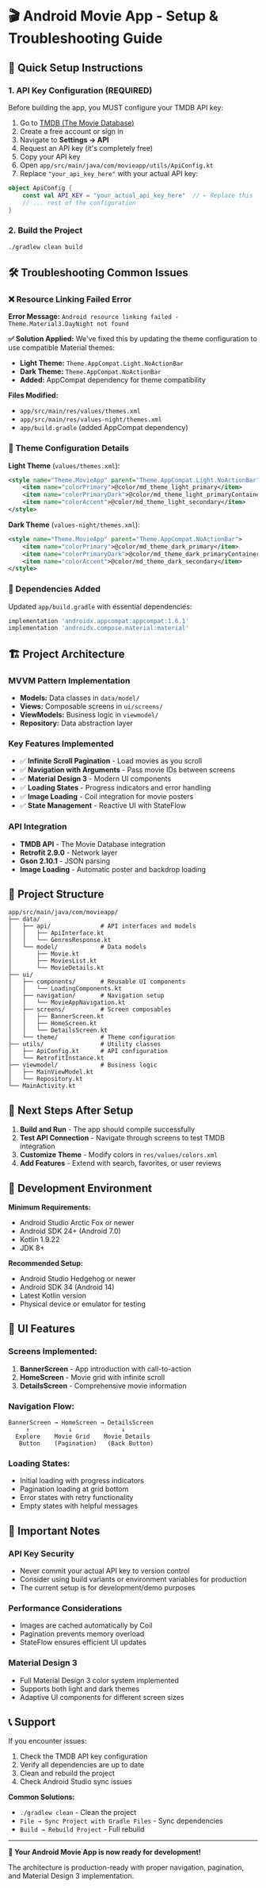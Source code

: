# 🎬 Android Movie App - Setup & Troubleshooting Guide

## 🚀 Quick Setup Instructions

### 1. **API Key Configuration** (REQUIRED)
Before building the app, you MUST configure your TMDB API key:

1. Go to [TMDB (The Movie Database)](https://www.themoviedb.org/)
2. Create a free account or sign in
3. Navigate to **Settings → API**
4. Request an API key (it's completely free)
5. Copy your API key
6. Open `app/src/main/java/com/movieapp/utils/ApiConfig.kt`
7. Replace `"your_api_key_here"` with your actual API key:

```kotlin
object ApiConfig {
    const val API_KEY = "your_actual_api_key_here"  // ← Replace this
    // ... rest of the configuration
}
```

### 2. **Build the Project**
```bash
./gradlew clean build
```

## 🛠️ Troubleshooting Common Issues

### ❌ Resource Linking Failed Error
**Error Message:** `Android resource linking failed - Theme.Material3.DayNight not found`

**✅ Solution Applied:**
We've fixed this by updating the theme configuration to use compatible Material themes:

- **Light Theme:** `Theme.AppCompat.Light.NoActionBar`
- **Dark Theme:** `Theme.AppCompat.NoActionBar`
- **Added:** AppCompat dependency for theme compatibility

**Files Modified:**
- `app/src/main/res/values/themes.xml`
- `app/src/main/res/values-night/themes.xml`
- `app/build.gradle` (added AppCompat dependency)

### 🎨 Theme Configuration Details

**Light Theme** (`values/themes.xml`):
```xml
<style name="Theme.MovieApp" parent="Theme.AppCompat.Light.NoActionBar">
    <item name="colorPrimary">@color/md_theme_light_primary</item>
    <item name="colorPrimaryDark">@color/md_theme_light_primaryContainer</item>
    <item name="colorAccent">@color/md_theme_light_secondary</item>
</style>
```

**Dark Theme** (`values-night/themes.xml`):
```xml
<style name="Theme.MovieApp" parent="Theme.AppCompat.NoActionBar">
    <item name="colorPrimary">@color/md_theme_dark_primary</item>
    <item name="colorPrimaryDark">@color/md_theme_dark_primaryContainer</item>
    <item name="colorAccent">@color/md_theme_dark_secondary</item>
</style>
```

### 📱 Dependencies Added
Updated `app/build.gradle` with essential dependencies:
```gradle
implementation 'androidx.appcompat:appcompat:1.6.1'
implementation 'androidx.compose.material:material'
```

## 🏗️ Project Architecture

### **MVVM Pattern Implementation**
- **Models:** Data classes in `data/model/`
- **Views:** Composable screens in `ui/screens/`
- **ViewModels:** Business logic in `viewmodel/`
- **Repository:** Data abstraction layer

### **Key Features Implemented**
- ✅ **Infinite Scroll Pagination** - Load movies as you scroll
- ✅ **Navigation with Arguments** - Pass movie IDs between screens
- ✅ **Material Design 3** - Modern UI components
- ✅ **Loading States** - Progress indicators and error handling
- ✅ **Image Loading** - Coil integration for movie posters
- ✅ **State Management** - Reactive UI with StateFlow

### **API Integration**
- **TMDB API** - The Movie Database integration
- **Retrofit 2.9.0** - Network layer
- **Gson 2.10.1** - JSON parsing
- **Image Loading** - Automatic poster and backdrop loading

## 📂 Project Structure
```
app/src/main/java/com/movieapp/
├── data/
│   ├── api/              # API interfaces and models
│   │   ├── ApiInterface.kt
│   │   └── GenresResponse.kt
│   └── model/            # Data models
│       ├── Movie.kt
│       ├── MoviesList.kt
│       └── MovieDetails.kt
├── ui/
│   ├── components/       # Reusable UI components
│   │   └── LoadingComponents.kt
│   ├── navigation/       # Navigation setup
│   │   └── MovieAppNavigation.kt
│   ├── screens/          # Screen composables
│   │   ├── BannerScreen.kt
│   │   ├── HomeScreen.kt
│   │   └── DetailsScreen.kt
│   └── theme/            # Theme configuration
├── utils/                # Utility classes
│   ├── ApiConfig.kt      # API configuration
│   └── RetrofitInstance.kt
├── viewmodel/            # Business logic
│   ├── MainViewModel.kt
│   └── Repository.kt
└── MainActivity.kt
```

## 🎯 Next Steps After Setup

1. **Build and Run** - The app should compile successfully
2. **Test API Connection** - Navigate through screens to test TMDB integration
3. **Customize Theme** - Modify colors in `res/values/colors.xml`
4. **Add Features** - Extend with search, favorites, or user reviews

## 🔧 Development Environment

**Minimum Requirements:**
- Android Studio Arctic Fox or newer
- Android SDK 24+ (Android 7.0)
- Kotlin 1.9.22
- JDK 8+

**Recommended Setup:**
- Android Studio Hedgehog or newer
- Android SDK 34 (Android 14)
- Latest Kotlin version
- Physical device or emulator for testing

## 🎨 UI Features

### **Screens Implemented:**
1. **BannerScreen** - App introduction with call-to-action
2. **HomeScreen** - Movie grid with infinite scroll
3. **DetailsScreen** - Comprehensive movie information

### **Navigation Flow:**
```
BannerScreen → HomeScreen → DetailsScreen
     ↑           ↓              ↓
  Explore    Movie Grid    Movie Details
   Button    (Pagination)   (Back Button)
```

### **Loading States:**
- Initial loading with progress indicators
- Pagination loading at grid bottom
- Error states with retry functionality
- Empty states with helpful messages

## 🚨 Important Notes

### **API Key Security**
- Never commit your actual API key to version control
- Consider using build variants or environment variables for production
- The current setup is for development/demo purposes

### **Performance Considerations**
- Images are cached automatically by Coil
- Pagination prevents memory overload
- StateFlow ensures efficient UI updates

### **Material Design 3**
- Full Material Design 3 color system implemented
- Supports both light and dark themes
- Adaptive UI components for different screen sizes

## 📞 Support

If you encounter issues:
1. Check the TMDB API key configuration
2. Verify all dependencies are up to date
3. Clean and rebuild the project
4. Check Android Studio sync issues

**Common Solutions:**
- `./gradlew clean` - Clean the project
- `File → Sync Project with Gradle Files` - Sync dependencies
- `Build → Rebuild Project` - Full rebuild

---

**🎉 Your Android Movie App is now ready for development!** 

The architecture is production-ready with proper navigation, pagination, and Material Design 3 implementation.